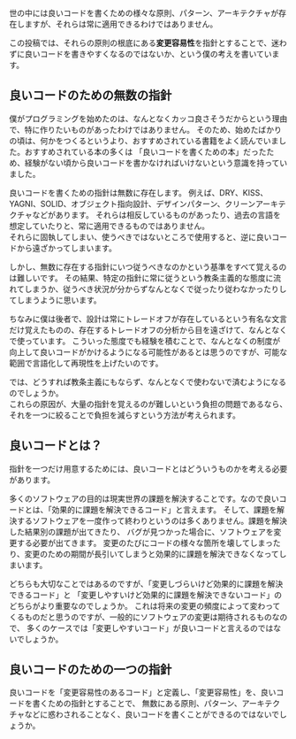 世の中には良いコードを書くための様々な原則、パターン、アーキテクチャが存在しますが、それらは常に適用できるわけではありません。  

この投稿では、それらの原則の根底にある**変更容易性**を指針とすることで、迷わずに良いコードを書きやすくなるのではないか、という僕の考えを書いています。

## 良いコードのための無数の指針

僕がプログラミングを始めたのは、なんとなくカッコ良さそうだからという理由で、特に作りたいものがあったわけではありません。
そのため、始めたばかりの頃は、何かをつくるというより、おすすめされている書籍をよく読んでいました。おすすめされている本の多くは
「良いコードを書くための本」だったため、経験がない頃から良いコードを書かなければいけないという意識を持っていました。  

良いコードを書くための指針は無数に存在します。
例えば、DRY、KISS、YAGNI、SOLID、オブジェクト指向設計、デザインパターン、クリーンアーキテクチャなどがあります。
それらは相反しているものがあったり、過去の言語を想定していたりと、常に適用できるものではありません。  
それらに固執してしまい、使うべきではないところで使用すると、逆に良いコードから遠ざかってしまいます。

しかし、無数に存在する指針にいつ従うべきなのかという基準をすべて覚えるのは難しいです。
その結果、特定の指針に常に従うという教条主義的な態度に流れてしまうか、従うべき状況が分からずなんとなくで従ったり従わなかったりしてしまうように思います。  

ちなみに僕は後者で、設計は常にトレードオフが存在しているという有名な文言だけ覚えたものの、存在するトレードオフの分析から目を遠ざけて、なんとなくで使っています。
こういった態度でも経験を積むことで、なんとなくの制度が向上して良いコードがかけるようになる可能性があるとは思うのですが、可能な範囲で言語化して再現性を上げたいのです。

では、どうすれば教条主義にもならず、なんとなくで使わないで済むようになるのでしょうか。  
これらの原因が、大量の指針を覚えるのが難しいという負担の問題であるなら、それを一つに絞ることで負担を減らすという方法が考えられます。

## 良いコードとは？

指針を一つだけ用意するためには、良いコードとはどういうものかを考える必要があります。  

多くのソフトウェアの目的は現実世界の課題を解決することです。なので良いコードとは、「効果的に課題を解決できるコード」と言えます。
そして、課題を解決するソフトウェアを一度作って終わりというのは多くありません。課題を解決した結果別の課題が出てきたり、
バグが見つかった場合に、ソフトウェアを変更する必要が出てきます。
変更のたびにコードの様々な箇所を壊してしまったり、変更のための期間が長引いてしまうと効果的に課題を解決できなくなってしまいます。

どちらも大切なことではあるのですが、「変更しづらいけど効果的に課題を解決できるコード」と
「変更しやすいけど効果的に課題を解決できないコード」のどちらがより重要なのでしょうか。
これは将来の変更の頻度によって変わってくるものだと思うのですが、一般的にソフトウェアの変更は期待されるものなので、
多くのケースでは「変更しやすいコード」が良いコードと言えるのではないでしょうか。

## 良いコードのための一つの指針

良いコードを「変更容易性のあるコード」と定義し、「変更容易性」を、良いコードを書くための指針とすることで、
無数にある原則、パターン、アーキテクチャなどに惑わされることなく、良いコードを書くことができるのではないでしょうか。
